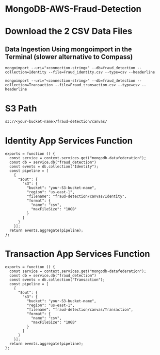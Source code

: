 # MongoDB-AWS-Fraud-Detection

# Download the 2 CSV Data Files

## Data Ingestion Using mongoimport in the Terminal (slower alternative to Compass)
```
mongoimport --uri="<connection-string>" --db=fraud_detection --collection=Identity --file=Fraud_identity.csv --type=csv --headerline
```
```
mongoimport --uri="<connection-string>" --db=fraud_detection --collection=Transaction --file=Fraud_transaction.csv --type=csv --headerline
```

# S3 Path
```
s3://<your-bucket-name>/fraud-detection/canvas/
```

# Identity App Services Function
```
exports = function () {
  const service = context.services.get("mongodb-datafederation");
  const db = service.db("fraud_detection")
  const events = db.collection("Identity");
  const pipeline = [
    {
      "$out": {
        "s3": {
          "bucket": "your-S3-bucket-name",
          "region": "us-east-1",
          "filename": "fraud-detection/canvas/Identity",
          "format": {
            "name": "csv",
            "maxFileSize": "10GB"
          }
        }
      }
    }];
  return events.aggregate(pipeline);
};
```
# Transaction App Services Function
```
exports = function () {
  const service = context.services.get("mongodb-datafederation");
  const db = service.db("fraud_detection")
  const events = db.collection("Transaction");
  const pipeline = [
    {
      "$out": {
        "s3": {
          "bucket": "your-S3-bucket-name",
          "region": "us-east-1",
          "filename": "fraud-detection/canvas/Transaction",
          "format": {
            "name": "csv",
            "maxFileSize": "10GB"
          }
        }
      }
    }];
  return events.aggregate(pipeline);
};
```

